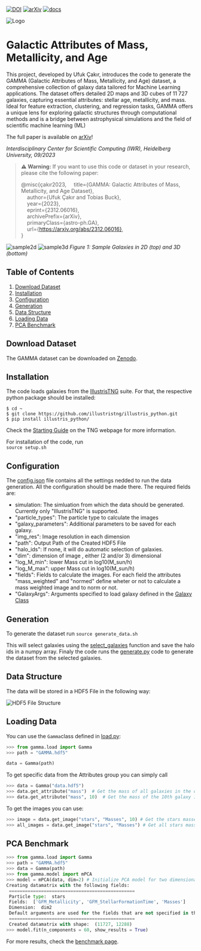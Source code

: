 [![DOI](https://zenodo.org/badge/695622710.svg)](https://zenodo.org/badge/latestdoi/695622710)
[![arXiv](https://img.shields.io/badge/arXiv-2312.06016-b31b1b.svg)](https://arxiv.org/abs/2312.06016)
[![docs](https://readthedocs.org/projects/gamma-dataset/badge/?version=latest)](https://gamma-dataset.readthedocs.io/en/latest/)

![Logo](gamma_logo_v3.png)
# Galactic Attributes of Mass, Metallicity, and Age

This project, developed by Ufuk Çakır, introduces the code to generate the GAMMA (Galactic Attributes of Mass, Metallicity, and Age) dataset, a comprehensive collection of galaxy data tailored for Machine Learning applications. 
The dataset offers detailed 2D maps and 3D cubes of 11 727 galaxies, capturing essential attributes: stellar age, metallicity, and mass. Ideal for feature extraction, clustering, and regression tasks, GAMMA offers a unique lens for exploring galactic structures through computational methods and is a bridge between astrophysical simulations and the field of scientific machine learning (ML)

The full paper is available on [arXiv](https://arxiv.org/abs/2312.06016)!

*Interdisciplinary Center for Scientific Computing (IWR), Heidelberg University, 09/2023*

> **⚠️ Warning:**
> If you want to use this code or dataset in your research, please cite the following paper:
> 
> @misc{çakır2023,
> &nbsp;&nbsp;&nbsp;&nbsp;title={GAMMA: Galactic Attributes of Mass, Metallicity, and Age Dataset},  
> &nbsp;&nbsp;&nbsp;&nbsp;author={Ufuk Çakır and Tobias Buck},  
> &nbsp;&nbsp;&nbsp;&nbsp;year={2023},  
> &nbsp;&nbsp;&nbsp;&nbsp;eprint={2312.06016},  
> &nbsp;&nbsp;&nbsp;&nbsp;archivePrefix={arXiv},  
> &nbsp;&nbsp;&nbsp;&nbsp;primaryClass={astro-ph.GA},  
> &nbsp;&nbsp;&nbsp;&nbsp;url={https://arxiv.org/abs/2312.06016},  
> }
> 
![sample2d](paper/sample_galaxies-1.png)
![sample3d](paper/galaxy_grid-1.png)
*Figure 1: Sample Galaxies in 2D (top) and 3D (bottom)*



## Table of Contents
1. [Download Dataset](#download-dataset)
2. [Installation](#installation)
3. [Configuration](#configuration)
4. [Generation](#generation)
5. [Data Structure](#data-structure)
6. [Loading Data](#loading-data)
7. [PCA Benchmark](#pca-benchmark)

## Download Dataset <a name="download-dataset"></a>

The GAMMA dataset can be downloaded on [Zenodo](https://zenodo.org/record/8375344).

## Installation <a name="installation"></a>

The code loads galaxies from the [IllustrisTNG](https://www.tng-project.org/) suite. For that, the respective python package should be installed:

```
$ cd ~
$ git clone https://github.com/illustristng/illustris_python.git
$ pip install illustris_python/
```
Check the [Starting Guide](https://www.tng-project.org/data/docs/scripts/) on the TNG webpage for more information.

For installation of the code, run  
`source setup.sh`

## Configuration <a name="configuration"></a>

The [config.json](config.json) file contains all the settings nedded to run the data generation. All the configuration should be made there.
The required fields are:
- simulation: The simluation from which the data should be generated. Currently only "IllustrisTNG" is supported.
- "particle_types": The particle type to calculate the images
- "galaxy_parameters": Additional parameters to be saved for each galaxy.
- "img_res": Image resolution in each dimension
- "path": Output Path of the Created HDF5 File
- "halo_ids": If none, it will do automatic selection of galaxies.
- "dim": dimension of image , either (2 and/or 3) dimensional
- "log_M_min": lower Mass cut in log10(M_sun/h)
- "log_M_max": upper Mass cut in log10(M_sun/h)
- "fields": Fields to calculate the images. For each field the attributes "mass_weighted" and "normed" define wheter or not to calculate a mass weighted image and to norm or not.
- "GalaxyArgs": Arguments specified to load galaxy defined in the [Galaxy Class](src/gamma/galaxy.py)



## Generation <a name="generation"></a>
To generate the dataset run
`source generate_data.sh`

This will select galaxies using the [select_galaxies](src/gamma/select_galaxies.py) function and save the halo ids in a numpy array.
Finaly the code runs the [generate.py](src/gamma/generate.py) code to generate the dataset from the selected galaxies.

## Data Structure <a name="data-structure"></a>

The data will be stored in a HDF5 File in the following way:

![HDF5 File Structure](hdf5_structure.png)


## Loading Data <a name="loading-data"></a>
You can use the `Gamma`class defined in [load.py](src/gamma/load.py):

```python
>>> from gamma.load import Gamma
>>> path = "GAMMA.hdf5"

data = Gamma(path)
```

To get specific data from the Attributes group you can simply call

```python
>>> data = Gamma("data.hdf5")
>>> data.get_attribute("mass")  # Get the mass of all galaxies in the dataset
>>> data.get_attribute("mass", 10)  # Get the mass of the 10th galaxy in the dataset
```

To get the images you can use:

```python
>>> image = data.get_image("stars", "Masses", 10) # Get the stars masses image of the 10th galaxy in the dataset
>>> all_images = data.get_image("stars", "Masses") # Get all stars masses images in the dataset
```
## PCA Benchmark<a name="pca-benchmark"></a>
```python
>>> from gamma.load import Gamma
>>> path = "GAMMA.hdf5"
>>> data = Gamma(path)
>>> from gamma.model import mPCA
>>> model = mPCA(data, dim=2) # Initialize PCA model for two dimensional data
Creating datamatrix with the following fields:
 ===============================================
 Particle type:  stars
 Fields:  ['GFM_Metallicity', 'GFM_StellarFormationTime', 'Masses']
 Dimension:  dim2
 Default arguments are used for the fields that are not specified in the norm_function_kwargs
 ===============================================
 Created datamatrix with shape:  (11727, 12288) 
>>> model.fit(n_components = 60, show_results = True)
```

For more results, check the [benchmark page](paper/results.md).
